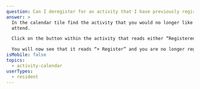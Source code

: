 ```yaml
---
question: Can I deregister for an activity that I have previously registered for?
answer: >
  In the calendar tile find the activity that you would no longer like to
  attend.

  Click on the button within the activity that reads either “Registered” or “# on Waitlist”.

  You will now see that it reads “+ Register” and you are no longer registered for the activity.
isMobile: false
topics:
  - activity-calendar
userTypes:
  - resident
---
```


